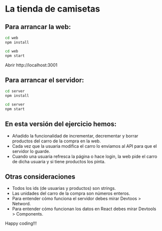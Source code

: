 # La tienda de camisetas

## Para arrancar la web:

```bash
cd web
npm install
```

```bash
cd web
npm start
```

Abrir http://localhost:3001

## Para arrancar el servidor:

```bash
cd server
npm install
```

```bash
cd server
npm start
```

## En esta versión del ejercicio hemos:

- Añadido la funcionalidad de incrementar, decrementar y borrar productos del carro de la compra en la web.
- Cada vez que la usuaria modifica el carro lo enviamos al API para que el servidor lo guarde.
- Cuando una usuaria refresca la página o hace login, la web pide el carro de dicha usuaria y si tiene productos los pinta.

## Otras consideraciones

- Todos los ids (de usuarias y productos) son strings.
- Las unidades del carro de la compra son números enteros.
- Para entender cómo funciona el servidor debes mirar Devtoos > Netword.
- Para entender cómo funcionan los datos en React debes mirar Devtools > Components.

Happy coding!!!